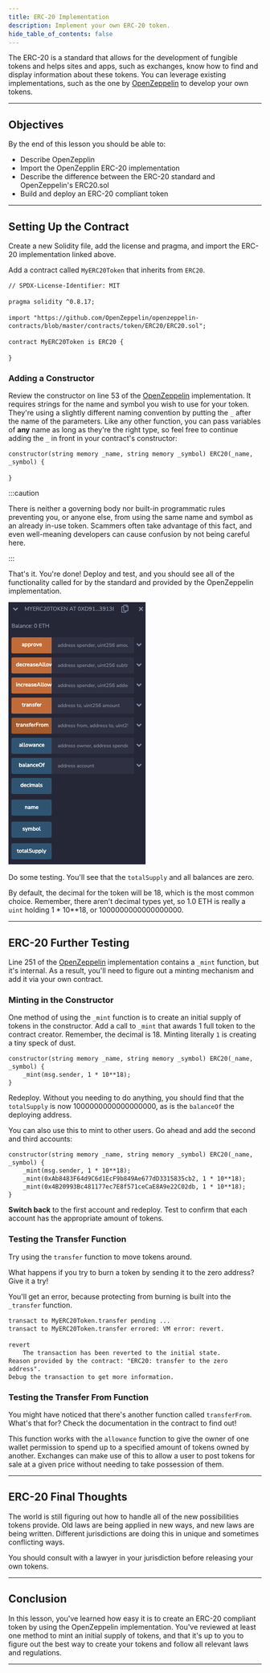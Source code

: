```yaml
---
title: ERC-20 Implementation
description: Implement your own ERC-20 token.
hide_table_of_contents: false
---
```


The ERC-20 is a standard that allows for the development of fungible tokens and helps sites and apps, such as exchanges, know how to find and display information about these tokens. You can leverage existing implementations, such as the one by [OpenZeppelin] to develop your own tokens.

---

## Objectives

By the end of this lesson you should be able to:

- Describe OpenZepplin
- Import the OpenZepplin ERC-20 implementation
- Describe the difference between the ERC-20 standard and OpenZeppelin's ERC20.sol
- Build and deploy an ERC-20 compliant token

---

## Setting Up the Contract

Create a new Solidity file, add the license and pragma, and import the ERC-20 implementation linked above.

Add a contract called `MyERC20Token` that inherits from `ERC20`.

```solidity
// SPDX-License-Identifier: MIT

pragma solidity ^0.8.17;

import "https://github.com/OpenZeppelin/openzeppelin-contracts/blob/master/contracts/token/ERC20/ERC20.sol";

contract MyERC20Token is ERC20 {

}
```

### Adding a Constructor

Review the constructor on line 53 of the [OpenZeppelin] implementation. It requires strings for the name and symbol you wish to use for your token. They're using a slightly different naming convention by putting the `_` after the name of the parameters. Like any other function, you can pass variables of **any** name as long as they're the right type, so feel free to continue adding the `_` in front in your contract's constructor:

```solidity
constructor(string memory _name, string memory _symbol) ERC20(_name, _symbol) {

}
```

:::caution

There is neither a governing body nor built-in programmatic rules preventing you, or anyone else, from using the same name and symbol as an already in-use token. Scammers often take advantage of this fact, and even well-meaning developers can cause confusion by not being careful here.

:::

That's it. You're done! Deploy and test, and you should see all of the functionality called for by the standard and provided by the OpenZeppelin implementation.

![Deployed](../../assets/images/erc-20/deployed-token.png)

Do some testing. You'll see that the `totalSupply` and all balances are zero.

By default, the decimal for the token will be 18, which is the most common choice. Remember, there aren't decimal types yet, so 1.0 ETH is really a `uint` holding 1 \* 10\*\*18, or 1000000000000000000.

---

## ERC-20 Further Testing

Line 251 of the [OpenZeppelin] implementation contains a `_mint` function, but it's internal. As a result, you'll need to figure out a minting mechanism and add it via your own contract.

### Minting in the Constructor

One method of using the `_mint` function is to create an initial supply of tokens in the constructor. Add a call to `_mint` that awards 1 full token to the contract creator. Remember, the decimal is 18. Minting literally `1` is creating a tiny speck of dust.

```solidity
constructor(string memory _name, string memory _symbol) ERC20(_name, _symbol) {
    _mint(msg.sender, 1 * 10**18);
}
```

Redeploy. Without you needing to do anything, you should find that the `totalSupply` is now 1000000000000000000, as is the `balanceOf` the deploying address.

You can also use this to mint to other users. Go ahead and add the second and third accounts:

```solidity
constructor(string memory _name, string memory _symbol) ERC20(_name, _symbol) {
    _mint(msg.sender, 1 * 10**18);
    _mint(0xAb8483F64d9C6d1EcF9b849Ae677dD3315835cb2, 1 * 10**18);
    _mint(0x4B20993Bc481177ec7E8f571ceCaE8A9e22C02db, 1 * 10**18);
}
```

**Switch back** to the first account and redeploy. Test to confirm that each account has the appropriate amount of tokens.

### Testing the Transfer Function

Try using the `transfer` function to move tokens around.

What happens if you try to burn a token by sending it to the zero address? Give it a try!

You'll get an error, because protecting from burning is built into the `_transfer` function.

```text
transact to MyERC20Token.transfer pending ...
transact to MyERC20Token.transfer errored: VM error: revert.

revert
	The transaction has been reverted to the initial state.
Reason provided by the contract: "ERC20: transfer to the zero address".
Debug the transaction to get more information.
```

### Testing the Transfer From Function

You might have noticed that there's another function called `transferFrom`. What's that for? Check the documentation in the contract to find out!

This function works with the `allowance` function to give the owner of one wallet permission to spend up to a specified amount of tokens owned by another. Exchanges can make use of this to allow a user to post tokens for sale at a given price without needing to take possession of them.

---

## ERC-20 Final Thoughts

The world is still figuring out how to handle all of the new possibilities tokens provide. Old laws are being applied in new ways, and new laws are being written. Different jurisdictions are doing this in unique and sometimes conflicting ways.

You should consult with a lawyer in your jurisdiction before releasing your own tokens.

---

## Conclusion

In this lesson, you've learned how easy it is to create an ERC-20 compliant token by using the OpenZeppelin implementation. You've reviewed at least one method to mint an initial supply of tokens, and that it's up to you to figure out the best way to create your tokens and follow all relevant laws and regulations.

---

[OpenZeppelin]: https://github.com/OpenZeppelin/openzeppelin-contracts/blob/master/contracts/token/ERC20/ERC20.sol
